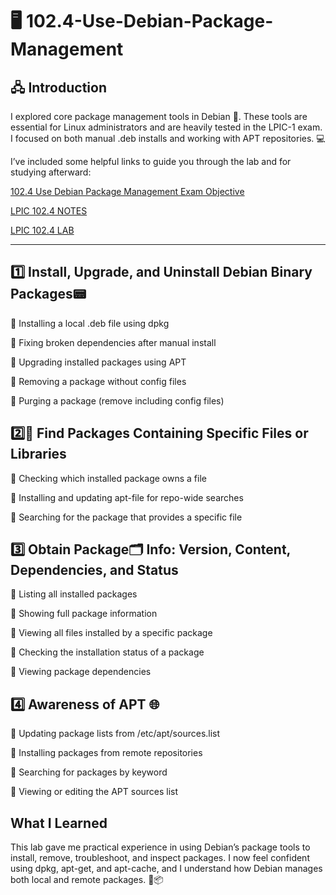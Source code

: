 # 🖥️ 102.4-Use-Debian-Package-Management

## 🖧  Introduction
I explored core package management tools in Debian 🐧. These tools are essential for Linux administrators and are heavily tested in the LPIC-1 exam. I focused on both manual .deb installs and working with APT repositories. 💻

I’ve included some helpful links to guide you through the lab and for studying afterward:

[102.4 Use Debian Package Management Exam Objective](https://www.lpi.org/our-certifications/exam-101-102-objectives/#102.4_Use_Debian_package_management)

[LPIC 102.4 NOTES]()

[LPIC 102.4 LAB]()

---

## 1️⃣ Install, Upgrade, and Uninstall Debian Binary Packages📟
🔹 Installing a local .deb file using dpkg

🔹 Fixing broken dependencies after manual install

🔹 Upgrading installed packages using APT

🔹 Removing a package without config files

🔹 Purging a package (remove including config files)

## 2️⃣📡 Find Packages Containing Specific Files or Libraries
🔹 Checking which installed package owns a file

🔹 Installing and updating apt-file for repo-wide searches

🔹 Searching for the package that provides a specific file

## 3️⃣ Obtain Package🗂️ Info: Version, Content, Dependencies, and Status
🔹 Listing all installed packages

🔹 Showing full package information

🔹 Viewing all files installed by a specific package

🔹 Checking the installation status of a package

🔹 Viewing package dependencies

## 4️⃣ Awareness of APT 🌐
🔹 Updating package lists from /etc/apt/sources.list

🔹 Installing packages from remote repositories

🔹 Searching for packages by keyword

🔹 Viewing or editing the APT sources list

## What I Learned
This lab gave me practical experience in using Debian’s package tools to install, remove, troubleshoot, and inspect packages. I now feel confident using dpkg, apt-get, and apt-cache, and I understand how Debian manages both local and remote packages. 🧠📦
